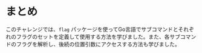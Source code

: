 # まとめ

このチャレンジでは、`flag` パッケージを使ってGo言語でサブコマンドとそれぞれのフラグのセットを定義して使用する方法を学びました。また、各サブコマンドのフラグを解析し、後続の位置引数にアクセスする方法も学びました。
